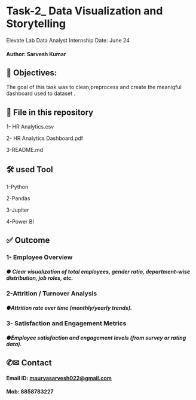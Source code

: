 
# Task-2_ Data Visualization and Storytelling
Elevate Lab Data Analyst Internship
Date: June 24
 #### Author:   Sarvesh Kumar
 ## 📝 Objectives: 

The goal of this task was to clean,preprocess and create the meanigful dashboard used to dataset .

## 📁 File in this repository
1- HR Analytics.csv

2- HR Analytics Dashboard.pdf

3-README.md

## 🛠️  used Tool 

1-Python

2-Pandas

3-Jupiter

4-Power BI

## ✅ Outcome
### 1- Employee Overview
##### ● Clear visualization of total employees, gender ratio, department-wise distribution, job roles, etc.
### 2-Attrition / Turnover Analysis
##### ●Attrition rate over time (monthly/yearly trends).

### 3- Satisfaction and Engagement Metrics
##### ●Employee satisfaction and engagement levels (from survey or rating data).




## ✆✉ Contact
#### Email ID: mauryasarvesh022@gmail.com
#### Mob: 8858783227



